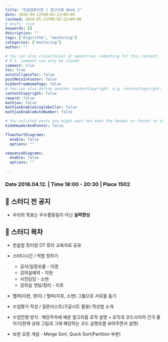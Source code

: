 ```yaml
---
title: "한솥밥튜터링 | 알고리즘 Week 1"
date: 2018-04-12T00:02:22+09:00
lastmod: 2018-05-23T00:02:22+09:00
# draft: true
keywords: []
description: ""
tags: ["Algorithm", "mentoring"]
categories: ["mentoring"]
author: ""

# You can also close(false) or open(true) something for this content.
# P.S. comment can only be closed
comment: true
toc: true
autoCollapseToc: false
postMetaInFooter: false
hiddenFromHomePage: false
# You can also define another contentCopyright. e.g. contentCopyright: "This is another copyright."
contentCopyright: false
reward: false
mathjax: false
mathjaxEnableSingleDollar: false
mathjaxEnableAutoNumber: false

# You unlisted posts you might want not want the header or footer to show
hideHeaderAndFooter: false

flowchartDiagrams:
  enable: false
  options: ""

sequenceDiagrams: 
  enable: false
  options: ""

---
```


<!--more-->

### Date 2018.04.12. | Time 18:00 - 20:30 | Place 1502

## 🏫 스터디 전 공지

- 우리의 목표는 우수활동팀이 아닌 **실력향상**

## 📖 스터디 목차

- 한솥밥 튜터링 OT 튜터 교육자료 공유

- 스터디시간 / 역할 정하기

  - 공지/일정조율 - 이영
  - 강의실예약 - 지현
  - 사진담당 - 소현
  - 강의실 셋팅/정리 - 지호

- 헬퍼(지현, 영이) / 헬피(지호, 소현) 그룹으로 서로를 돕기

- 수업평가 작성 / 질문리스트(구글시트 활용) 작성법 소개

- 수업진행 방식 : 해당주차에 배운 알고리즘 로직 설명 + 로직과 코드사이의 간극 줄이기(현재 상태 그림과 그에 해당하는 코드 실행흐름 보여주면서 설명)

- 보완 요청 개념 - Merge Sort, Quick Sort(Partition 부분)

  